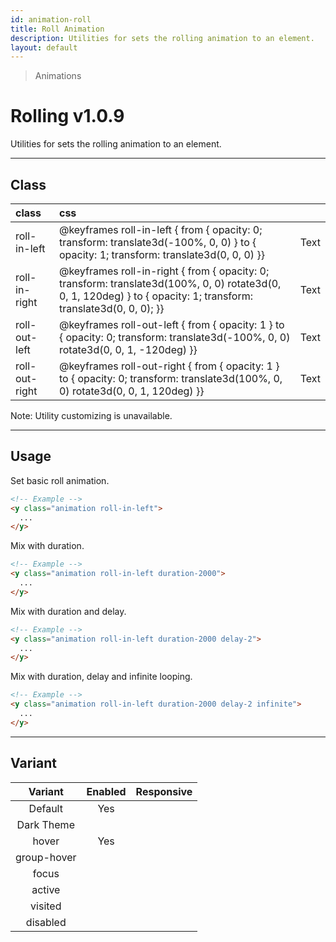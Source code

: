 ```yaml
---
id: animation-roll
title: Roll Animation
description: Utilities for sets the rolling animation to an element.
layout: default
---
```


> Animations

# Rolling <span class="ml-1 px-2 py-1 text-sm text-gray-600 dark:text-charcoal-100 bg-gray-300 dark:bg-gray-600">v1.0.9</span>

Utilities for sets the rolling animation to an element.

---

## Class

| <span class="px-3 py-1 text-white dark:text-charcoal-100 bg-charcoal-100 dark:bg-gray-600 rounded-full">class</span> | <span class="px-3 py-1 text-white dark:text-charcoal-100 bg-charcoal-100 dark:bg-gray-600 rounded-full">css</span> | |
|:--|:--|:-:|
| roll-in-left | @keyframes roll-in-left { from { opacity: 0; transform: translate3d(-100%, 0, 0) } to { opacity: 1; transform: translate3d(0, 0, 0) }} | <y class="text-lg animation roll-in-left duration-4000 delay-2 infinite">Text</y> |
| roll-in-right | @keyframes roll-in-right { from { opacity: 0; transform: translate3d(100%, 0, 0) rotate3d(0, 0, 1, 120deg) } to { opacity: 1; transform: translate3d(0, 0, 0); }} | <y class="text-lg animation roll-in-right duration-4000 delay-2 infinite">Text</y> |
| roll-out-left | @keyframes roll-out-left { from { opacity: 1 } to { opacity: 0; transform: translate3d(-100%, 0, 0) rotate3d(0, 0, 1, -120deg) }} | <y class="text-lg animation roll-out-left duration-4000 delay-2 infinite">Text</y> |
| roll-out-right | @keyframes roll-out-right { from { opacity: 1 } to { opacity: 0; transform: translate3d(100%, 0, 0) rotate3d(0, 0, 1, 120deg) }} | <y class="text-lg animation roll-out-right duration-4000 delay-2 infinite">Text</y> |

<y class="m-4 p-3 border-l-8 border-gray-600 text-sm text-gray-600 bg-gray-200 dark:bg-gray-800">
  <span class="pr-1 font-semibold">
    Note:
  </span>
  Utility customizing is unavailable.
</y>

---

## Usage

Set basic roll animation.

```html
<!-- Example -->
<y class="animation roll-in-left">
  ...
</y>
```

Mix with duration.

```html
<!-- Example -->
<y class="animation roll-in-left duration-2000">
  ...
</y>
```

Mix with duration and delay.

```html
<!-- Example -->
<y class="animation roll-in-left duration-2000 delay-2">
  ...
</y>
```

Mix with duration, delay and infinite looping.

```html
<!-- Example -->
<y class="animation roll-in-left duration-2000 delay-2 infinite">
  ...
</y>
```

---

## Variant

| <span class="font-semibold underline">Variant</span> | <span class="font-semibold underline">Enabled</span> | <span class="font-semibold underline">Responsive</span> |
|:-:|:-:|:-:|
| Default | Yes | |
| Dark Theme | | |
| hover| Yes | |
| group-hover | | |
| focus | | |
| active | | |
| visited | | |
| disabled | | |